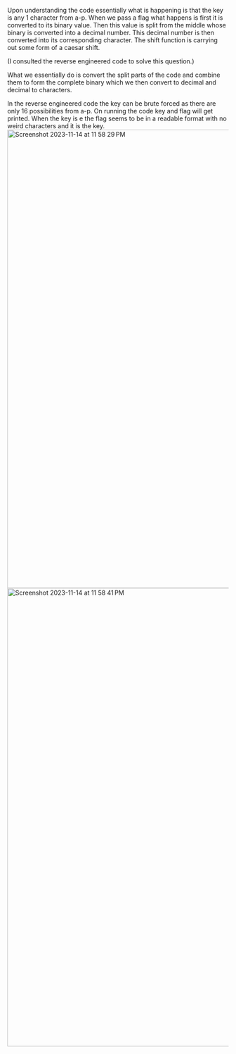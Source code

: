 Upon understanding the code essentially what is happening is that the key is any 1 character from a-p. When we pass a flag what happens is first it is converted to its binary value. Then this value is split from the middle whose binary is converted into a decimal number. This decimal number is then converted into its corresponding character. The shift function is carrying out some form of a caesar shift.

(I consulted the reverse engineered code to solve this question.)

What we essentially do is convert the split parts of the code and combine them to form the complete binary which we then convert to decimal and decimal to characters.

In the reverse engineered code the key can be brute forced as there are only 16 possibilities from a-p. On running the code key and flag will get printed. When the key is e the flag seems to be in a readable format with no weird characters and it is the key.
<img width="1041" alt="Screenshot 2023-11-14 at 11 58 29 PM" src="https://github.com/nsjss1207/Crypto/assets/107710230/3ad0c0f4-379c-4238-b5b4-a4541ff8f36b">
<img width="1041" alt="Screenshot 2023-11-14 at 11 58 41 PM" src="https://github.com/nsjss1207/Crypto/assets/107710230/a184c145-d98b-4693-9ed2-e4131565e212">
